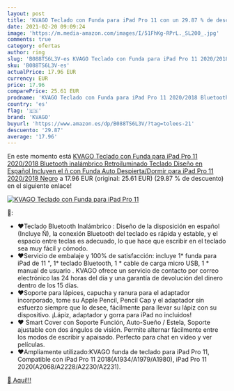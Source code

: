 ```yaml
---
layout: post
title: 'KVAGO Teclado con Funda para iPad Pro 11 con un 29.87 % de descuento'
date: 2021-02-20 09:09:24
image: 'https://m.media-amazon.com/images/I/51FhKg-RPrL._SL200_.jpg'
comments: true
category: ofertas
author: ring
slug: 'B088TS6L3V-es KVAGO Teclado con Funda para iPad Pro 11 2020/2018...'
sku: 'B088TS6L3V-es'
actualPrice: 17.96 EUR
currency: EUR
price: 17.96
comparePrice: 25.61 EUR
prodname: 'KVAGO Teclado con Funda para iPad Pro 11 2020/2018 Bluetooth inalámbrico Retroiluminado Teclado Diseño en Español Incluyen el ñ  con Funda Auto Despierta/Dormir para iPad Pro 11 2020/2018 Negro'
country: 'es'
flag: '🇪🇸'
brand: 'KVAGO'
buyurl: 'https://www.amazon.es/dp/B088TS6L3V/?tag=tolees-21'
descuento: '29.87'
average: '17.96'
---
```


En este momento está [KVAGO Teclado con Funda para iPad Pro 11 2020/2018 Bluetooth inalámbrico Retroiluminado Teclado Diseño en Español Incluyen el ñ  con Funda Auto Despierta/Dormir para iPad Pro 11 2020/2018 Negro](https://www.amazon.es/dp/B088TS6L3V/?tag=tolees-21) a 17.96 EUR (original: 25.61 EUR) (29.87 %  de descuento) en el siguiente enlace!

[![KVAGO Teclado con Funda para iPad Pro 11](https://m.media-amazon.com/images/I/51FhKg-RPrL._SL200_.jpg)](https://www.amazon.es/dp/B088TS6L3V/?tag=tolees-21)

🔎:

- ♥Teclado Bluetooth Inalámbrico : Diseño de la disposición en español (Incluye Ñ), la conexión Bluetooth del teclado es rápida y estable, y el espacio entre teclas es adecuado, lo que hace que escribir en el teclado sea muy fácil y cómodo.
- ♥Servicio de embalaje y 100% de satisfacción: incluye 1* funda para iPad de 11 ", 1* teclado Bluetooth, 1 * cable de carga micro USB, 1 * manual de usuario . KVAGO ofrece un servicio de contacto por correo electrónico las 24 horas del día y una garantía de devolución del dinero dentro de los 15 días.
- ♥Soporte para lápices, capucha y ranura para el adaptador incorporado, tome su Apple Pencil, Pencil Cap y el adaptador sin esfuerzo siempre que lo desee, fácilmente para llevar su lápiz con su dispositivo. ¡Lápiz, adaptador y gorra para iPad no incluidos!
- ♥ Smart Cover con Soporte Función, Auto-Sueño / Estela, Soporte ajustable con dos ángulos de visión. Permite alternar fácilmente entre los modos de escribir y apaisado. Perfecto para chat en vídeo y ver películas.
- ♥Ampliamente utilizado:KVAGO funda de teclado para iPad Pro 11, Compatible con iPad Pro 11 2018(A1934/A1979/A1980), iPad Pro 11 2020(A2068/A2228/A2230/A2231).

[🛒 Aquí!!!](https://www.amazon.es/dp/B088TS6L3V/?tag=tolees-21)
